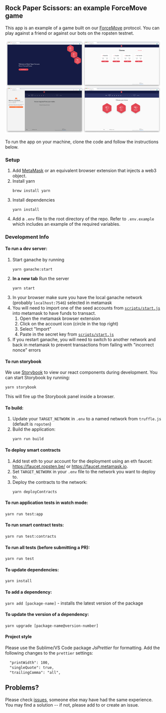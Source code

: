 ## Rock Paper Scissors: an example ForceMove game

This app is an example of a game built on our [ForceMove](https://magmo.com/force-move-games.pdf) protocol. You can play against a friend or against our bots on the ropsten testnet.

![splash](./screens.png 'screens')

To run the app on your machine, clone the code and follow the instructions below. 

### Setup

1. Add [MetaMask](https://metamask.io/) or an equivalent browser extension that injects a web3 object. 
1. Install yarn
    ```
    brew install yarn
    ```
1. Install dependencies
    ```
    yarn install
    ```
1. Add a `.env` file to the root directory of the repo. Refer to `.env.example` which includes an example of the required variables.

### Development Info

#### To run a dev server:

1. Start ganache by running
    ```
    yarn ganache:start
    ```
2. **In a new tab** Run the server
    ```
    yarn start
    ```
3. In your browser make sure you have the local ganache network (probably `localhost:7546`) selected in metamask
4. You will need to import one of the seed accounts from [`scripts/start.js`](./scripts/start.js) into metamask to have funds to transact.
    1. Open the metamask browser extension
    2. Click on the account icon (circle in the top right)
    3. Select "Import"
    4. Paste in the secret key from [`scripts/start.js`](./scripts/start.js)
5. If you restart ganache, you will need to switch to another network and back in metamask to prevent transactions from failing with "incorrect nonce" errors

#### To run storybook

We use [Storybook](https://storybook.js.org/) to view our react components during development. You can start Storybook by running:
```
yarn storybook
```
This will fire up the Storybook panel inside a browser.


#### To build:

1. Update your  `TARGET_NETWORK` in `.env` to a named network from `truffle.js` (default is `ropsten`)
2. Build the application:
    ```
    yarn run build
    ```

#### To deploy smart contracts

1. Add test eth to your account for the deployment using an eth faucet: https://faucet.ropsten.be/ or https://faucet.metamask.io.
2. Set `TARGET_NETWORK` in your `.env` file to the network  you want to deploy to.
3. Deploy the contracts to the network:
    ```
    yarn deployContracts
    ``` 
    
#### To run application tests in watch mode:

`yarn run test:app`

#### To run smart contract tests:

`yarn run test:contracts`

#### To run all tests (before submitting a PR):

`yarn run test`

#### To update dependencies:

`yarn install`

#### To add a dependency:

`yarn add [package-name]` - installs the latest version of the package

#### To update the version of a dependency:

`yarn upgrade [package-name@version-number]`

#### Project style

Please use the Sublime/VS Code package _JsPrettier_ for formatting. Add the following changes to the `prettier` settings:

```
  "printWidth": 100,
  "singleQuote": true,
  "trailingComma": "all",
```

## Problems?

Please check [issues](https://github.com/magmo/rps/issues), someone else may have had the same experience. You may find a solution -- if not, please add to or create an issue.

